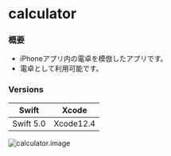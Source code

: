 # calculator

### 概要
- iPhoneアプリ内の電卓を模倣したアプリです。
- 電卓として利用可能です。

### Versions
Swift | Xcode
-|-
Swift 5.0 | Xcode12.4

![calculator.image](https://user-images.githubusercontent.com/98800328/152930300-0ca3277d-71fc-43a4-a0eb-47048af511ab.png)
